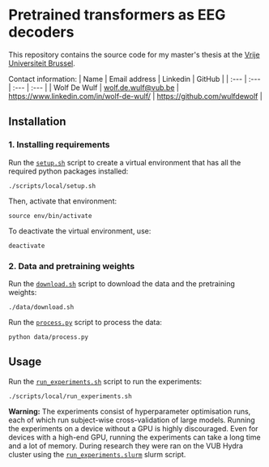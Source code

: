 # Pretrained transformers as EEG decoders

This repository contains the source code for my master's thesis at the [Vrije Universiteit Brussel](https://www.vub.be).

Contact information:
| Name | Email address | Linkedin | GitHub |
| :--- | :--- | :--- | :--- |
| Wolf De Wulf | [wolf.de.wulf@vub.be](mailto:wolf.de.wulf@vub.be) | https://www.linkedin.com/in/wolf-de-wulf/ | https://github.com/wulfdewolf |

## Installation

### 1. Installing requirements

Run the [`setup.sh`](requirements/local/setup.sh) script to create a virtual environment that has all
the required python packages installed:

```console
./scripts/local/setup.sh
```

Then, activate that environment:

```console
source env/bin/activate
```

To deactivate the virtual environment, use:

```console
deactivate
```

### 2. Data and pretraining weights

Run the [`download.sh`](data/download.sh) script to download the data and the pretraining weights:

```console
./data/download.sh
```

Run the [`process.py`](data/process.py) script to process the data:

```console
python data/process.py
```

## Usage

Run the [`run_experiments.sh`](scripts/local/run_experiments.sh) script to run the experiments:

```console
./scripts/local/run_experiments.sh
```

**Warning:** The experiments consist of hyperparameter optimisation runs, each of which run subject-wise cross-validation of large models. Running the experiments on a device without a GPU is highly discouraged. Even for devices with a high-end GPU, running the experiments can take a long time and a lot of memory.
During research they were ran on the VUB Hydra cluster using the [`run_experiments.slurm`](scripts/cluster/run_experiments.slurm) slurm script.
